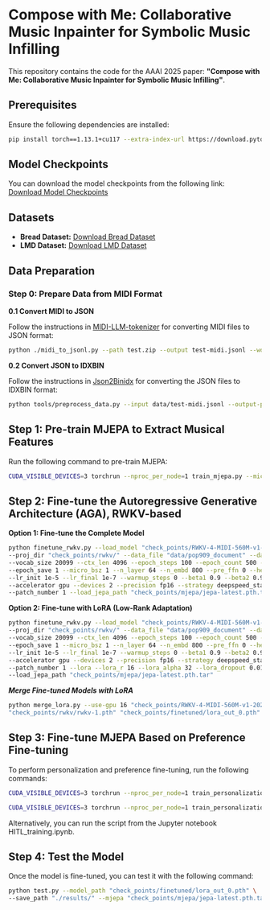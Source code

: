 # Compose with Me: Collaborative Music Inpainter for Symbolic Music Infilling

This repository contains the code for the AAAI 2025 paper: **"Compose with Me: Collaborative Music Inpainter for Symbolic Music Infilling"**.

## Prerequisites

Ensure the following dependencies are installed:

```bash
pip install torch==1.13.1+cu117 --extra-index-url https://download.pytorch.org/whl/cu117
```


## Model Checkpoints

You can download the model checkpoints from the following link:  
[Download Model Checkpoints](https://drive.google.com/drive/folders/12xQxQF0JQiTBMwhNL7mKB1IMZk3Rcs5i?usp=sharing)

## Datasets

- **Bread Dataset:** [Download Bread Dataset](https://huggingface.co/datasets/breadlicker45/bread-midi-dataset/tree/main)  
- **LMD Dataset:** [Download LMD Dataset](https://colinraffel.com/projects/lmd/)

## Data Preparation

### Step 0: Prepare Data from MIDI Format

**0.1 Convert MIDI to JSON**  

Follow the instructions in [MIDI-LLM-tokenizer](https://github.com/briansemrau/MIDI-LLM-tokenizer) for converting MIDI files to JSON format:

```bash
python ./midi_to_jsonl.py --path test.zip --output test-midi.jsonl --workers 4
```
**0.2 Convert JSON to IDXBIN**

Follow the instructions in [Json2Binidx](https://github.com/Abel2076/json2binidx_tool) for converting the JSON files to IDXBIN format:

```bash
python tools/preprocess_data.py --input data/test-midi.jsonl --output-prefix data/test --vocab tokenizer-midi.json --dataset-impl mmap --tokenizer-type HFTokenizer --append-eod
```


## Step 1: Pre-train MJEPA to Extract Musical Features

Run the following command to pre-train MJEPA:

```bash
CUDA_VISIBLE_DEVICES=3 torchrun --nproc_per_node=1 train_mjepa.py --micro_bsz 2 --ctx_len 4096 --epoch_steps 5000 --log_folder "./check_points/mjepa/"
```

## Step 2: Fine-tune the Autoregressive Generative Architecture (AGA), RWKV-based

**Option 1: Fine-tune the Complete Model**

```bash
python finetune_rwkv.py --load_model "check_points/RWKV-4-MIDI-560M-v1-20230717-ctx4096.pth" \
--proj_dir "check_points/rwkv/" --data_file "data/pop909_document" --data_type binidx \
--vocab_size 20099 --ctx_len 4096 --epoch_steps 100 --epoch_count 500 --epoch_begin 0 \
--epoch_save 1 --micro_bsz 1 --n_layer 64 --n_embd 800 --pre_ffn 0 --head_qk 0 \
--lr_init 1e-5 --lr_final 1e-7 --warmup_steps 0 --beta1 0.9 --beta2 0.999 --adam_eps 1e-8 \
--accelerator gpu --devices 2 --precision fp16 --strategy deepspeed_stage_2 --grad_cp 0 \
--patch_number 1 --load_jepa_path "check_points/mjepa/jepa-latest.pth.tar"
```

**Option 2: Fine-tune with LoRA (Low-Rank Adaptation)**

```bash
python finetune_rwkv.py --load_model "check_points/RWKV-4-MIDI-560M-v1-20230717-ctx4096.pth" \
--proj_dir "check_points/rwkv/" --data_file "data/pop909_document" --data_type binidx \
--vocab_size 20099 --ctx_len 4096 --epoch_steps 100 --epoch_count 500 --epoch_begin 0 \
--epoch_save 1 --micro_bsz 1 --n_layer 64 --n_embd 800 --pre_ffn 0 --head_qk 0 \
--lr_init 1e-5 --lr_final 1e-7 --warmup_steps 0 --beta1 0.9 --beta2 0.999 --adam_eps 1e-8 \
--accelerator gpu --devices 2 --precision fp16 --strategy deepspeed_stage_2 --grad_cp 0 \
--patch_number 1 --lora --lora_r 16 --lora_alpha 32 --lora_dropout 0.01 --lora_parts=att,ffn,time,ln \
--load_jepa_path "check_points/mjepa/jepa-latest.pth.tar"
```

***Merge Fine-tuned Models with LoRA***

```bash
python merge_lora.py --use-gpu 16 "check_points/RWKV-4-MIDI-560M-v1-20230717-ctx4096.pth" \
"check_points/rwkv/rwkv-1.pth" "check_points/finetuned/lora_out_0.pth"
```

## Step 3: Fine-tune MJEPA Based on Preference Fine-tuning

To perform personalization and preference fine-tuning, run the following commands:

```bash
CUDA_VISIBLE_DEVICES=3 torchrun --nproc_per_node=1 train_personalization_iteration.py
```

```bash
CUDA_VISIBLE_DEVICES=3 torchrun --nproc_per_node=1 train_personalization_sample.py
```

Alternatively, you can run the script from the Jupyter notebook HITL_training.ipynb.

## Step 4: Test the Model

Once the model is fine-tuned, you can test it with the following command:

```bash
python test.py --model_path "check_points/finetuned/lora_out_0.pth" \
--save_path "./results/" --mjepa "check_points/mjepa/jepa-latest.pth.tar" --fixed_location 2
```
